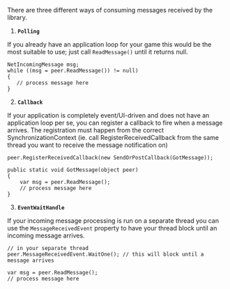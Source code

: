 There are three different ways of consuming messages received by the library.

1. **`Polling`**

If you already have an application loop for your game this would be the most suitable to use; just call `ReadMessage()` until it returns null.

```
NetIncomingMessage msg;
while ((msg = peer.ReadMessage()) != null)
{
   // process message here
}
```


2. **`Callback`**

If your application is completely event/UI-driven and does not have an application loop per se, you can register a callback to fire when a message arrives. The registration must happen from the correct SynchronizationContext (ie. call RegisterReceivedCallback from the same thread you want to receive the message notification on)

```
peer.RegisterReceivedCallback(new SendOrPostCallback(GotMessage)); 

public static void GotMessage(object peer)
{
	var msg = peer.ReadMessage();
	// process message here
}	
```

3. **`EventWaitHandle`**

If your incoming message processing is run on a separate thread you can use the `MessageReceivedEvent` property to have your thread block until an incoming message arrives.

```
// in your separate thread
peer.MessageReceivedEvent.WaitOne(); // this will block until a message arrives

var msg = peer.ReadMessage();
// process message here
```
